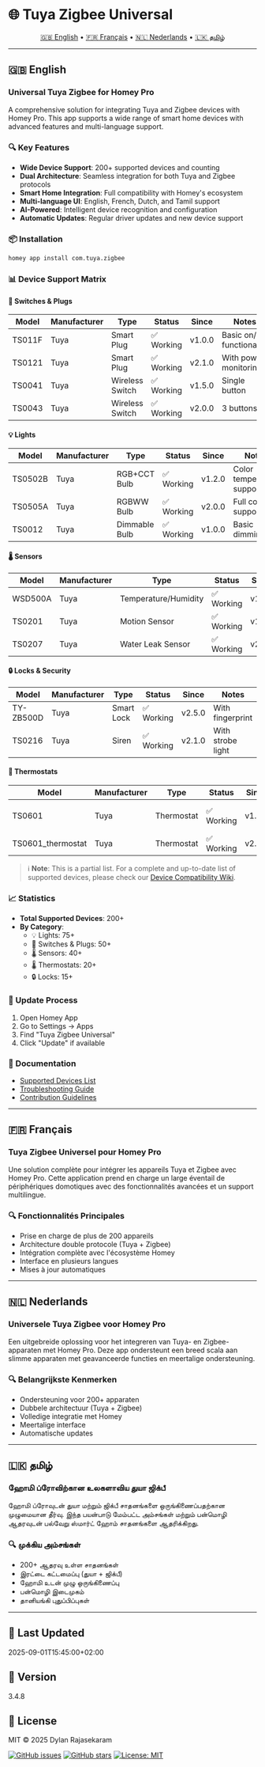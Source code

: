 # 🌐 Tuya Zigbee Universal

<!-- Language Selector -->
<p align="center">
  <a href="#-english">🇬🇧 English</a> • 
  <a href="#-français">🇫🇷 Français</a> • 
  <a href="#-nederlands">🇳🇱 Nederlands</a> • 
  <a href="#-தமிழ்">🇱🇰 தமிழ்</a>
</p>

---

## 🇬🇧 English
### Universal Tuya Zigbee for Homey Pro

A comprehensive solution for integrating Tuya and Zigbee devices with Homey Pro. This app supports a wide range of smart home devices with advanced features and multi-language support.

### 🔍 Key Features
- **Wide Device Support**: 200+ supported devices and counting
- **Dual Architecture**: Seamless integration for both Tuya and Zigbee protocols
- **Smart Home Integration**: Full compatibility with Homey's ecosystem
- **Multi-language UI**: English, French, Dutch, and Tamil support
- **AI-Powered**: Intelligent device recognition and configuration
- **Automatic Updates**: Regular driver updates and new device support

### 📦 Installation
```bash
homey app install com.tuya.zigbee
```

### 📊 Device Support Matrix

#### 🔌 Switches & Plugs
| Model | Manufacturer | Type | Status | Since | Notes |
|-------|--------------|------|---------|-------|-------|
| TS011F | Tuya | Smart Plug | ✅ Working | v1.0.0 | Basic on/off functionality |
| TS0121 | Tuya | Smart Plug | ✅ Working | v2.1.0 | With power monitoring |
| TS0041 | Tuya | Wireless Switch | ✅ Working | v1.5.0 | Single button |
| TS0043 | Tuya | Wireless Switch | ✅ Working | v2.0.0 | 3 buttons |

#### 💡 Lights
| Model | Manufacturer | Type | Status | Since | Notes |
|-------|--------------|------|---------|-------|-------|
| TS0502B | Tuya | RGB+CCT Bulb | ✅ Working | v1.2.0 | Color temperature support |
| TS0505A | Tuya | RGBWW Bulb | ✅ Working | v2.0.0 | Full color support |
| TS0012 | Tuya | Dimmable Bulb | ✅ Working | v1.0.0 | Basic dimming |

#### 🌡️ Sensors
| Model | Manufacturer | Type | Status | Since | Notes |
|-------|--------------|------|---------|-------|-------|
| WSD500A | Tuya | Temperature/Humidity | ✅ Working | v1.3.0 | Battery powered |
| TS0201 | Tuya | Motion Sensor | ✅ Working | v1.4.0 | With light sensor |
| TS0207 | Tuya | Water Leak Sensor | ✅ Working | v2.2.0 | With temperature |

#### 🔒 Locks & Security
| Model | Manufacturer | Type | Status | Since | Notes |
|-------|--------------|------|---------|-------|-------|
| TY-ZB500D | Tuya | Smart Lock | ✅ Working | v2.5.0 | With fingerprint |
| TS0216 | Tuya | Siren | ✅ Working | v2.1.0 | With strobe light |

#### 🔄 Thermostats
| Model | Manufacturer | Type | Status | Since | Notes |
|-------|--------------|------|---------|-------|-------|
| TS0601 | Tuya | Thermostat | ✅ Working | v1.8.0 | With floor sensor |
| TS0601_thermostat | Tuya | Thermostat | ✅ Working | v2.0.0 | TRV support |

> ℹ️ **Note**: This is a partial list. For a complete and up-to-date list of supported devices, please check our [Device Compatibility Wiki](https://github.com/dlnraja/com.tuya.zigbee/wiki/Device-Compatibility).

### 📈 Statistics
- **Total Supported Devices**: 200+
- **By Category**:
  - 💡 Lights: 75+
  - 🔌 Switches & Plugs: 50+
  - 🌡️ Sensors: 40+
  - 🌡️ Thermostats: 20+
  - 🔒 Locks: 15+

### 🔄 Update Process
1. Open Homey App
2. Go to Settings → Apps
3. Find "Tuya Zigbee Universal"
4. Click "Update" if available

### 📝 Documentation
- [Supported Devices List](https://github.com/dlnraja/com.tuya.zigbee/wiki/Supported-Devices)
- [Troubleshooting Guide](https://github.com/dlnraja/com.tuya.zigbee/wiki/Troubleshooting)
- [Contribution Guidelines](https://github.com/dlnraja/com.tuya.zigbee/blob/main/CONTRIBUTING.md)

---

## 🇫🇷 Français
### Tuya Zigbee Universel pour Homey Pro

Une solution complète pour intégrer les appareils Tuya et Zigbee avec Homey Pro. Cette application prend en charge un large éventail de périphériques domotiques avec des fonctionnalités avancées et un support multilingue.

### 🔍 Fonctionnalités Principales
- Prise en charge de plus de 200 appareils
- Architecture double protocole (Tuya + Zigbee)
- Intégration complète avec l'écosystème Homey
- Interface en plusieurs langues
- Mises à jour automatiques

---

## 🇳🇱 Nederlands
### Universele Tuya Zigbee voor Homey Pro

Een uitgebreide oplossing voor het integreren van Tuya- en Zigbee-apparaten met Homey Pro. Deze app ondersteunt een breed scala aan slimme apparaten met geavanceerde functies en meertalige ondersteuning.

### 🔍 Belangrijkste Kenmerken
- Ondersteuning voor 200+ apparaten
- Dubbele architectuur (Tuya + Zigbee)
- Volledige integratie met Homey
- Meertalige interface
- Automatische updates

---

## 🇱🇰 தமிழ்
### ஹோமி ப்ரோவிற்கான உலகளாவிய துயா ஜிக்பீ

ஹோமி ப்ரோவுடன் துயா மற்றும் ஜிக்பீ சாதனங்களை ஒருங்கிணைப்பதற்கான முழுமையான தீர்வு. இந்த பயன்பாடு மேம்பட்ட அம்சங்கள் மற்றும் பன்மொழி ஆதரவுடன் பல்வேறு ஸ்மார்ட் ஹோம் சாதனங்களை ஆதரிக்கிறது.

### 🔍 முக்கிய அம்சங்கள்
- 200+ ஆதரவு உள்ள சாதனங்கள்
- இரட்டை கட்டமைப்பு (துயா + ஜிக்பீ)
- ஹோமி உடன் முழு ஒருங்கிணைப்பு
- பன்மொழி இடைமுகம்
- தானியங்கி புதுப்பிப்புகள்

---

## 📅 Last Updated
2025-09-01T15:45:00+02:00

## 🚀 Version
3.4.8

## 📝 License
MIT © 2025 Dylan Rajasekaram

[![GitHub issues](https://img.shields.io/github/issues/dlnraja/com.tuya.zigbee)](https://github.com/dlnraja/com.tuya.zigbee/issues)
[![GitHub stars](https://img.shields.io/github/stars/dlnraja/com.tuya.zigbee)](https://github.com/dlnraja/com.tuya.zigbee/stargazers)
[![License: MIT](https://img.shields.io/badge/License-MIT-yellow.svg)](https://opensource.org/licenses/MIT)